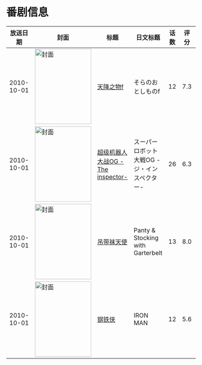 # 番剧信息

|放送日期|封面|标题|日文标题|话数|评分|评分人数|
|---|---|---|---|---|---|---|
|2010-10-01|<img src="https://lain.bgm.tv/pic/cover/c/c2/0b/7150_5EEG1.jpg" alt="封面" style="width:150px;height:200px;object-fit:cover;">|[天降之物f](https://bangumi.tv/subject/7150)|そらのおとしものf|12|7.3|5517人评分|
|2010-10-01|<img src="https://lain.bgm.tv/pic/cover/c/4e/38/8400_mJDuW.jpg" alt="封面" style="width:150px;height:200px;object-fit:cover;">|[超级机器人大战OG -The inspector-](https://bangumi.tv/subject/8400)|スーパーロボット大戦OG -ジ・インスペクター-|26|6.3|372人评分|
|2010-10-01|<img src="https://lain.bgm.tv/pic/cover/c/a7/49/8402_Q9mLv.jpg" alt="封面" style="width:150px;height:200px;object-fit:cover;">|[吊带袜天使](https://bangumi.tv/subject/8402)|Panty & Stocking with Garterbelt|13|8.0|9577人评分|
|2010-10-01|<img src="https://lain.bgm.tv/pic/cover/c/06/80/8543_ice8K.jpg" alt="封面" style="width:150px;height:200px;object-fit:cover;">|[钢铁侠](https://bangumi.tv/subject/8543)|IRON MAN|12|5.6|146人评分|
